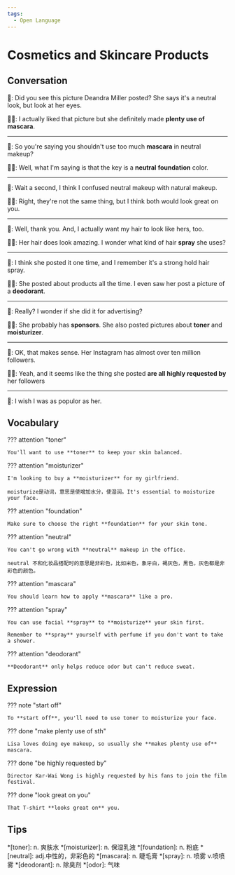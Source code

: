 ```yaml
---
tags:
  - Open Language
---
```

# Cosmetics and Skincare Products

## Conversation

👩: Did you see this picture Deandra Miller posted? She says it's a neutral look, but look at her eyes.

🧑🏻: I actually liked that picture but she definitely made **plenty use of** **mascara**.

---

👩: So you're saying you shouldn't use too much **mascara** in neutral makeup?

🧑🏻: Well, what I'm saying is that the key is a **neutral** **foundation** color.

---

👩: Wait a second, I think I confused neutral makeup with natural makeup.

🧑🏻: Right, they're not the same thing, but I think both would look great on you.

---

👩: Well, thank you. And, I actually want my hair to look like hers, too.

🧑🏻: Her hair does look amazing. I wonder what kind of hair **spray** she uses?

---

👩: I think she posted it one time, and I remember it's a strong hold hair spray.

🧑🏻: She posted about products all the time. I even saw her post a picture of a **deodorant**.

---

👩: Really? I wonder if she did it for advertising?

🧑🏻: She probably has **sponsors**. She also posted pictures about **toner** and **moisturizer**.

---

👩: OK, that makes sense. Her Instagram has almost over ten million followers.

🧑🏻: Yeah, and it seems like the thing she posted **are all highly requested by** her followers

---

👩: I wish I was as populor as her.

## Vocabulary

??? attention "toner"

    You'll want to use **toner** to keep your skin balanced.

??? attention "moisturizer"

    I'm looking to buy a **moisturizer** for my girlfriend.

    moisturize是动词，意思是使增加水分，使湿润。It's essential to moisturize your face.

??? attention "foundation"

    Make sure to choose the right **foundation** for your skin tone.

??? attention "neutral"

    You can't go wrong with **neutral** makeup in the office.

    neutral 不和化妆品搭配时的意思是非彩色，比如米色，象牙白，褐灰色，黑色，灰色都是非彩色的颜色。

??? attention "mascara"

    You should learn how to apply **mascara** like a pro.

??? attention "spray"

    You can use facial **spray** to **moisturize** your skin first.

    Remember to **spray** yourself with perfume if you don't want to take a shower.

??? attention "deodorant"

    **Deodorant** only helps reduce odor but can't reduce sweat.

## Expression

??? note "start off"

    To **start off**, you'll need to use toner to moisturize your face.

??? done "make plenty use of sth"

    Lisa loves doing eye makeup, so usually she **makes plenty use of** mascara.

??? done "be highly requested by"

    Director Kar-Wai Wong is highly requested by his fans to join the film festival.

??? done "look great on you"

    That T-shirt **looks great on** you.

## Tips

*[toner]: n. 爽肤水
*[moisturizer]: n. 保湿乳液
*[foundation]: n. 粉底
*[neutral]: adj.中性的，非彩色的
*[mascara]: n. 睫毛膏
*[spray]: n. 喷雾 v.喷喷雾
*[deodorant]: n. 除臭剂
*[odor]: 气味
